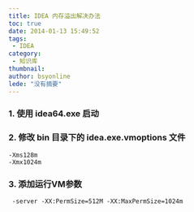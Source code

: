 ```yaml
---
title: IDEA 内存溢出解决办法
toc: true
date: 2014-01-13 15:49:52
tags:
 - IDEA
category: 
 - 知识库
thumbnail: 
author: bsyonline
lede: "没有摘要"
---
```



### 1. 使用 idea64.exe 启动
### 2. 修改 bin 目录下的 idea.exe.vmoptions 文件
	-Xms128m
	-Xmx1024m
### 3. 添加运行VM参数
     -server -XX:PermSize=512M -XX:MaxPermSize=1024m
